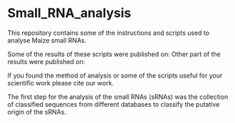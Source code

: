 # Small_RNA_analysis
This repository contains some of the instructions and scripts used to analyse Maize small RNAs.

Some of the results of these scripts were published on:
Other part of the results were published on:

If you found the method of analysis or some of the scripts useful for your scientific work please cite our work.

The first step for the analysis of the small RNAs (sRNAs) was the collection of classified sequences from different databases to classify the putative origin of the sRNAs.


